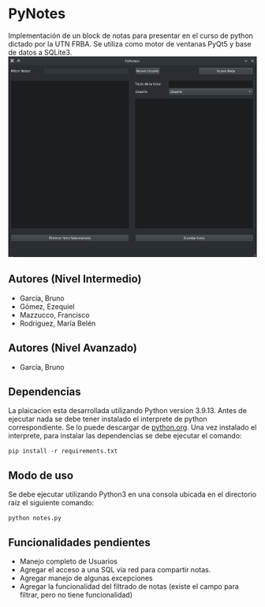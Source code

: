# PyNotes

Implementación de un block de notas para presentar en el curso de python dictado por la UTN FRBA.
Se utiliza como motor de ventanas PyQt5 y base de datos a SQLite3.
![PyNotes](img/pynotes.png "Pantalla principal")

## Autores (Nivel Intermedio)
  - García, Bruno
  - Gómez, Ezequiel
  - Mazzucco, Francisco
  - Rodríguez, María Belén

## Autores (Nivel Avanzado)
  - García, Bruno

## Dependencias
La plaicacion esta desarrollada utilizando Python version 3.9.13. Antes de ejecutar nada se debe tener instalado el interprete de python correspondiente. Se lo puede descargar de [python.org](https://www.python.org/downloads/).
Una vez instalado el interprete, para instalar las dependencias se debe ejecutar el comando:

    pip install -r requirements.txt


## Modo de uso
Se debe ejecutar utilizando Python3 en una consola ubicada en el directorio raíz el siguiente comando:

    python notes.py


## Funcionalidades pendientes
  - Manejo completo de Usuarios
  - Agregar el acceso a una SQL via red para compartir notas.
  - Agregar manejo de algunas excepciones
  - Agregar la funcionalidad del filtrado de notas (existe el campo para filtrar, pero no tiene funcionalidad)
